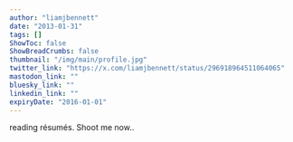 ```yaml
---
author: "liamjbennett"
date: "2013-01-31"
tags: []
ShowToc: false
ShowBreadCrumbs: false
thumbnail: "/img/main/profile.jpg"
twitter_link: "https://x.com/liamjbennett/status/296918964511064065"
mastodon_link: ""
bluesky_link: ""
linkedin_link: ""
expiryDate: "2016-01-01"
---
```


reading résumés. Shoot me now..


